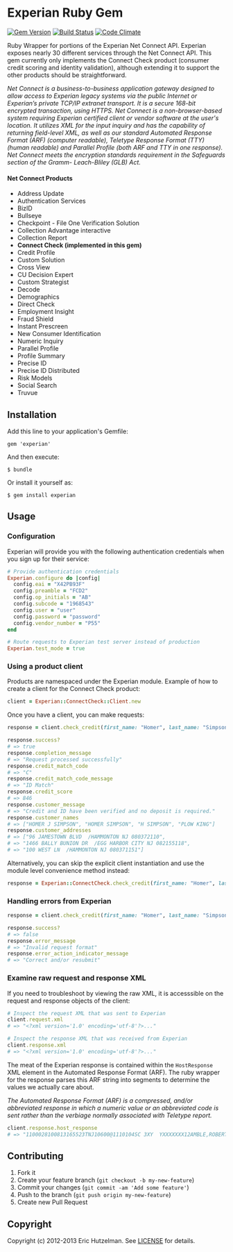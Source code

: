 # Experian Ruby Gem

[![Gem Version](https://badge.fury.io/rb/experian.png)][gem]
[![Build Status](https://secure.travis-ci.org/ehutzelman/experian.png?branch=master)][travis]
[![Code Climate](https://codeclimate.com/github/ehutzelman/experian.png)](https://codeclimate.com/github/ehutzelman/experian)

[gem]: https://rubygems.org/gems/experian
[travis]: http://travis-ci.org/ehutzelman/experian

Ruby Wrapper for portions of the Experian Net Connect API. Experian exposes nearly 30 different services through the Net Connect API.
This gem currently only implements the Connect Check product (consumer credit scoring and identity validation), although
extending it to support the other products should be straightforward.

*Net Connect is a business-to-business application gateway designed to allow access to Experian legacy systems via the public
Internet or Experian’s private TCP/IP extranet transport. It is a secure 168-bit encrypted transaction, using HTTPS.
Net Connect is a non-browser-based system requiring Experian certified client or vendor software at the user's location.
It utilizes XML for the input inquiry and has the capability of returning field-level XML, as well as our standard Automated
Response Format (ARF) (computer readable), Teletype Response Format (TTY) (human readable) and Parallel Profile
(both ARF and TTY in one response). Net Connect meets the encryption standards requirement in the Safeguards section of the
Gramm- Leach-Bliley (GLB) Act.*

#### Net Connect Products

* Address Update
* Authentication Services
* BizID
* Bullseye
* Checkpoint - File One Verification Solution
* Collection Advantage interactive
* Collection Report
* **Connect Check (implemented in this gem)**
* Credit Profile
* Custom Solution
* Cross View
* CU Decision Expert
* Custom Strategist
* Decode
* Demographics
* Direct Check
* Employment Insight
* Fraud Shield
* Instant Prescreen
* New Consumer Identification
* Numeric Inquiry
* Parallel Profile
* Profile Summary
* Precise ID
* Precise ID Distributed
* Risk Models
* Social Search
* Truvue

## Installation

Add this line to your application's Gemfile:

    gem 'experian'

And then execute:

    $ bundle

Or install it yourself as:

    $ gem install experian

## Usage

### Configuration

Experian will provide you with the following authentication credentials when you sign up for their service:
```ruby
# Provide authentication credentials
Experian.configure do |config|
  config.eai = "X42PB93F"
  config.preamble = "FCD2"
  config.op_initials = "AB"
  config.subcode = "1968543"
  config.user = "user"
  config.password = "password"
  config.vendor_number = "P55"
end

# Route requests to Experian test server instead of production
Experian.test_mode = true

```

### Using a product client

Products are namespaced under the Experian module. Example of how to create a client for the Connect Check product:
```ruby
client = Experian::ConnectCheck::Client.new
```

Once you have a client, you can make requests:
```ruby
response = client.check_credit(first_name: "Homer", last_name: "Simpson", ssn: "123456789")

response.success?
# => true
response.completion_message
# => "Request processed successfully"
response.credit_match_code
# => "C"
response.credit_match_code_message
# => "ID Match"
response.credit_score
# => 846
response.customer_message
# => "Credit and ID have been verified and no deposit is required."
response.customer_names
# => ["HOMER J SIMPSON", "HOMER SIMPSON", "H SIMPSON", "PLOW KING"]
response.customer_addresses
# => ["96 JAMESTOWN BLVD  /HAMMONTON NJ 080372110",
# => "1466 BALLY BUNION DR  /EGG HARBOR CITY NJ 082155118",
# => "100 WEST LN  /HAMMONTON NJ 080371151"]
```

Alternatively, you can skip the explicit client instantiation and use the module level convenience method instead:
```ruby
response = Experian::ConnectCheck.check_credit(first_name: "Homer", last_name: "Simpson", ...)
```


### Handling errors from Experian
```ruby
response = client.check_credit(first_name: "Homer", last_name: "Simpson", ssn: "NaN")

response.success?
# => false
response.error_message
# => "Invalid request format"
response.error_action_indicator_message
# => "Correct and/or resubmit"
```

### Examine raw request and response XML
If you need to troubleshoot by viewing the raw XML, it is accesssible on the request and response objects of the client:
```ruby
# Inspect the request XML that was sent to Experian
client.request.xml
# => "<?xml version='1.0' encoding='utf-8'?>..."

# Inspect the response XML that was received from Experian
client.response.xml
# => "<?xml version='1.0' encoding='utf-8'?>..."
```

The meat of the Experian response is contained within the ```HostResponse``` XML element in the Automated Response
Format (ARF). The ruby wrapper for the response parses this ARF string into segments to determine the values we actually care about.

*The Automated Response Format (ARF) is a compressed, and/or abbreviated response in which a numeric value or an abbreviated
code is sent rather than the verbiage normally associated with Teletype report.*

```ruby
client.response.host_response
# => "1100028100813165523TNJ10600@1110104SC 3XY  YXXXXXXX12AMBLE,ROBERT64Fraud alert on account. Deposit required to complete enrollment.@12500220603PRTBPPCTQQ@3220018 666153036@335006212ROBERT AMBLE1955A124ANNA                E61212261955@335002814ROBERT K AMBLE    @335002511KELLY AMBLE    @335003218ROBERT KELLY AMBLE    @3360074031308131003276502S        376717 11TH AVE  /BROOKLYN NY 112195904@..."
```

## Contributing

1. Fork it
2. Create your feature branch (`git checkout -b my-new-feature`)
3. Commit your changes (`git commit -am 'Add some feature'`)
4. Push to the branch (`git push origin my-new-feature`)
5. Create new Pull Request

## Copyright

Copyright (c) 2012-2013 Eric Hutzelman.
See [LICENSE][] for details.

[license]: LICENSE.txt
